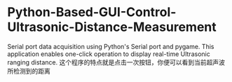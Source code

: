 # Python-Based-GUI-Control-Ultrasonic-Distance-Measurement
Serial port data acquisition using Python's Serial port and pygame. 
This application enables one-click operation to display real-time Ultrasonic ranging distance. 
这个程序的特点就是点击一次按钮，你便可以看到当前超声波所检测到的距离
